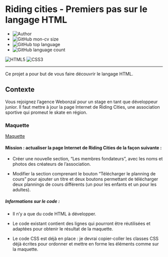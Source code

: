 # Riding cities - Premiers pas sur le langage HTML

- ![Author](<https://img.shields.io/badge/Author-Souad Mouatakide-">)
- ![GitHub mon-cv size](https://img.shields.io/github/repo-size/sousouben/riding_cities)
- ![GitHub top language](https://img.shields.io/github/languages/top/sousouben/riding_cities)
- ![GitHub language count](https://img.shields.io/github/languages/count/sousouben/riding_cities)

![HTML5](https://img.shields.io/badge/html5-%23E34F26.svg?style=for-the-badge&logo=html5&logoColor=white)
![CSS3](https://img.shields.io/badge/css3-%231572B6.svg?style=for-the-badge&logo=css3&logoColor=white)

---

Ce projet a pour but de vous faire découvrir le langage HTML.

## Contexte

Vous rejoignez l’agence Webonzaï pour un stage en tant que développeur junior.
Il faut mettre à jour la page Internet de Riding Cities, une association sportive qui promeut le skate en région.

### Maquette

[Maquette](https://www.figma.com/file/EGLtVGfH0H7S4068Fl5EOO/Maquette-desktop-Riding-Cities?type=design&node-id=2-43&mode=design&t=UBBgYKtPZF8iQ0MT-0)

#### Mission : actualiser la page Internet de Riding Cities de la façon suivante :

- Créer une nouvelle section, “Les membres fondateurs”, avec les noms et photos des créateurs de l’association.

- Modifier la section comprenant le bouton “Télécharger le planning de cours” pour ajouter un titre et deux boutons permettant de télécharger deux plannings de cours différents (un pour les enfants et un pour les adultes).

##### Informations sur le code :

- Il n’y a que du code HTML à développer.

- Le code existant contient des lignes qui pourront être réutilisées et adaptées pour obtenir le résultat de la maquette.

- Le code CSS est déjà en place : je devrai copier-coller les classes CSS déjà écrites pour ordonner et mettre en forme les éléments comme sur la maquette.
